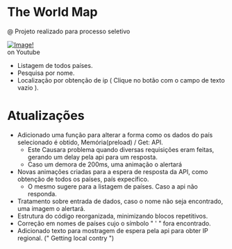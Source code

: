 # The World Map
@ Projeto realizado para processo seletivo  

[![Image!](https://user-images.githubusercontent.com/25700237/116011049-4c459380-a5f9-11eb-8aba-98caa7e9a0f7.png)](https://www.youtube.com/watch?v=2h0RhhukLWI)  
on Youtube

* Listagem de todos países.
* Pesquisa por nome.
* Localização por obtenção de ip ( Clique no botão com o campo de texto vazio ).


# Atualizações

* Adicionado uma função para alterar a forma como os dados do país selecionado é obtido, Memória(preload) / Get: API.
  * Este Causara problema quando diversas requisições eram feitas, gerando um delay pela api para um resposta.
  * Caso um demora de 200ms, uma animação o alertará
* Novas animações criadas para a espera de resposta da API, como obtenção de todos os países, país expecífico.
  * O mesmo sugere para a listagem de países. Caso a api não responda.
* Tratamento sobre entrada de dados, caso o nome não seja encontrado, uma imagem o alertará.
* Estrutura do código reorganizada, minimizando blocos repetitivos.
* Correção em nomes de países cujo o símbolo " ' " fora encontrado.
* Adicionado texto para mostragem de espera pela api para obter IP regional. (" Getting local contry ")
